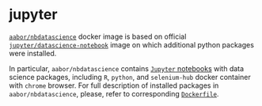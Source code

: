 # jupyter

[`aabor/nbdatascience`](https://cloud.docker.com/repository/docker/aabor/nbdatascience) docker image is based on official [`jupyter/datascience-notebook`](https://hub.docker.com/r/jupyter/datascience-notebook/) image on which additional python packages were installed. 

In particular, `aabor/nbdatascience` contains [`Jupyter` notebooks](https://jupyter.org/) with data science packages, including `R`, `python`, and `selenium-hub` docker container with `chrome` browser. For full description of installed packages in `aabor/nbdatascience`, please, refer to corresponding [`Dockerfile`](https://github.com/aabor/jupyter/blob/master/nbdatascience/Dockerfile).
